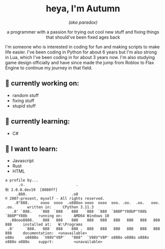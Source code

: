 <h1 align="center">heya, I'm Autumn</h1>
<p align="center"><i>(aka paradox)</i></p>
<p align="center">a programmer with a passion for trying out cool new stuff and fixing things that should've been fixed ages back</p>
</p>
I'm someone who is interested in coding for fun and making scripts to make life easier. I've been coding in Python for about 6 years but I'm also strong in Lua, which I've been coding in for about 3 years now. I'm also studying game design officially and have since made the jump from Roblox to Flax Engine to continue my journey in that field.

## 🔭 currently working on:
- random stuff
- fixing stuff
- stupid stuff

## 🌱 currently learning:
- C#

## 🧠 I want to learn:
- Javascript
- Rust
- HTML

```
a profile by...
      .o.                       .                                                秋 2.0.0.dev19  [8080ff]
     .888.                    .o8                                                © 2007-present, myself - All rights reserved.
    .8"888.     oooo  oooo  .o888oo oooo  oooo  ooo. .oo.  .oo.   ooo. .oo.      written in:     CPython 3.11.3
   .8' `888.    `888  `888    888   `888  `888  `888P"Y88bP"Y88b  `888P"Y88b     running on:     AMD64 Windows 10
  .88ooo8888.    888   888    888    888   888   888   888   888   888   888     installed at:   W:\Programs
 .8'     `888.   888   888    888 .  888   888   888   888   888   888   888     documentation:  <unavailable>
o88o     o8888o  `V88V"V8P'   "888"  `V88V"V8P' o888o o888o o888o o888o o888o    supprt:         <unavailable>
```
